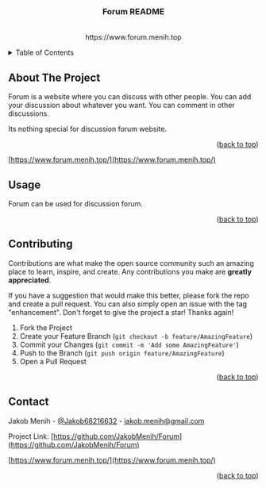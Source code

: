 <div id="top"></div>



<br />
<div align="center">

  <h3 align="center">Forum README</h3>

  <p align="center">
    <br />
    <a href="https://github.com/JakobMenih/Forum"></a>
https://www.forum.menih.top
    <br />
  </p>
</div>



<!-- TABLE OF CONTENTS -->
<details>
  <summary>Table of Contents</summary>
  <ol>
    <li><a href="#about-the-project">About The Project</a>
    <li><a href="#usage">Usage</a></li>
    <li><a href="#contributing">Contributing</a></li>
    <li><a href="#contact">Contact</a></li>
  </ol>
</details>



<!-- ABOUT THE PROJECT -->
## About The Project


Forum is a website where you can discuss with other people. You can add your discussion about whatever you want. You can comment in other discussions.

Its nothing special for discussion forum website.

<a href=https://www.forum.menih.top></a>

<p align="right">(<a href="#top">back to top</a>)</p>

[https://www.forum.menih.top/](https://www.forum.menih.top/)


## Usage

Forum can be used for discussion forum.



<p align="right">(<a href="#top">back to top</a>)</p>



<!-- CONTRIBUTING -->
## Contributing

Contributions are what make the open source community such an amazing place to learn, inspire, and create. Any contributions you make are **greatly appreciated**.

If you have a suggestion that would make this better, please fork the repo and create a pull request. You can also simply open an issue with the tag "enhancement".
Don't forget to give the project a star! Thanks again!

1. Fork the Project
2. Create your Feature Branch (`git checkout -b feature/AmazingFeature`)
3. Commit your Changes (`git commit -m 'Add some AmazingFeature'`)
4. Push to the Branch (`git push origin feature/AmazingFeature`)
5. Open a Pull Request

<p align="right">(<a href="#top">back to top</a>)</p>





<!-- CONTACT -->
## Contact

Jakob Menih - [@Jakob68216632](https://twitter.com/@Jakob68216632) - jakob.menih@gmail.com

Project Link: [https://github.com/JakobMenih/Forum](https://github.com/JakobMenih/Forum)

[https://www.forum.menih.top/](https://www.forum.menih.top/)

<p align="right">(<a href="#top">back to top</a>)</p>
